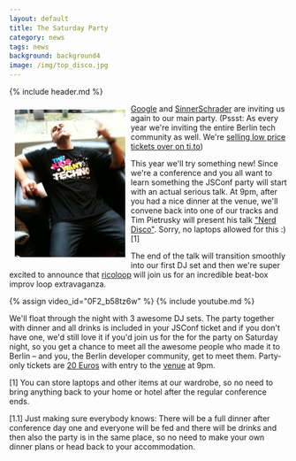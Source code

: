 ```yaml
---
layout: default
title: The Saturday Party
category: news
tags: news
background: background4
image: /img/top_disco.jpg
---
```


{% include header.md %}

<img src="/img/joe-mccann-wants-techno.jpg" align="left" alt="Joe McCann wants techno." style="width:200px;padding:10px"> [Google](http://www.google.com/about/careers/teams/engineering/index.html) and [SinnerSchrader](http://www.sinnerschrader.com/) are inviting us again to our main party. (Pssst: As every year we're inviting the entire Berlin tech community as well. We're [selling low price tickets over on ti.to](https://ti.to/jsconfeu/jsconf-eu-2014?release_id=08znzuddg0s))

This year we'll try something new! Since we're a conference and you all want to learn something the JSConf party will start with an actual serious talk. At 9pm, after you had a nice dinner at the venue, we'll convene back into one of our tracks and Tim Pietrusky will present his talk ["Nerd Disco"](http://2014.jsconf.eu/speakers/tim-pietrusky-nerd-disco.html). Sorry, no laptops allowed for this :) [1]

The end of the talk will transition smoothly into our first DJ set and then we're super excited to announce that [ricoloop](http://www.ricoloop.com/) will join us for an incredible beat-box improv loop extravaganza.

{% assign video_id="0F2_b58tz6w" %}
{% include youtube.md %}

We'll float through the night with 3 awesome DJ sets. The party together with dinner and all drinks is included in your JSConf ticket and if you don't have one, we'd still love it if you'd join us for the for the party on Saturday night, so you get a chance to meet all the awesome people who made it to Berlin – and you, the Berlin developer community, get to meet them. Party-only tickets are [20 Euros](https://ti.to/jsconfeu/jsconf-eu-2014?release_id=08znzuddg0s) with entry to the [venue](/location/) at 9pm.

[1] You can store laptops and other items at our wardrobe, so no need to bring anything back to your home or hotel after the regular conference ends.

[1.1] Just making sure everybody knows: There will be a full dinner after conference day one and everyone will be fed and there will be drinks and then also the party is in the same place, so no need to make your own dinner plans or head back to your accommodation.
